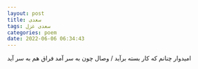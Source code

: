 ```yaml
---
layout: post
title: سعدی
tags: سعدی غزل
categories: poem
date: 2022-06-06 06:34:43
---
```


امیدوار چنانم که کار بسته برآید / وصال چون به سر آمد فراق هم به سر آید
